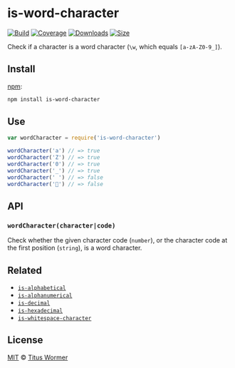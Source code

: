 # is-word-character

[![Build][build-badge]][build]
[![Coverage][coverage-badge]][coverage]
[![Downloads][downloads-badge]][downloads]
[![Size][size-badge]][size]

Check if a character is a word character (`\w`, which equals `[a-zA-Z0-9_]`).

## Install

[npm][]:

```sh
npm install is-word-character
```

## Use

```js
var wordCharacter = require('is-word-character')

wordCharacter('a') // => true
wordCharacter('Z') // => true
wordCharacter('0') // => true
wordCharacter('_') // => true
wordCharacter(' ') // => false
wordCharacter('💩') // => false
```

## API

### `wordCharacter(character|code)`

Check whether the given character code (`number`), or the character code at the
first position (`string`), is a word character.

## Related

- [`is-alphabetical`](https://github.com/wooorm/is-alphabetical)
- [`is-alphanumerical`](https://github.com/wooorm/is-alphanumerical)
- [`is-decimal`](https://github.com/wooorm/is-decimal)
- [`is-hexadecimal`](https://github.com/wooorm/is-hexadecimal)
- [`is-whitespace-character`](https://github.com/wooorm/is-whitespace-character)

## License

[MIT][license] © [Titus Wormer][author]

<!-- Definitions -->

[build-badge]: https://img.shields.io/travis/wooorm/is-word-character.svg
[build]: https://travis-ci.org/wooorm/is-word-character
[coverage-badge]: https://img.shields.io/codecov/c/github/wooorm/is-word-character.svg
[coverage]: https://codecov.io/github/wooorm/is-word-character
[downloads-badge]: https://img.shields.io/npm/dm/is-word-character.svg
[downloads]: https://www.npmjs.com/package/is-word-character
[size-badge]: https://img.shields.io/bundlephobia/minzip/is-word-character.svg
[size]: https://bundlephobia.com/result?p=is-word-character
[npm]: https://docs.npmjs.com/cli/install
[license]: license
[author]: https://wooorm.com
